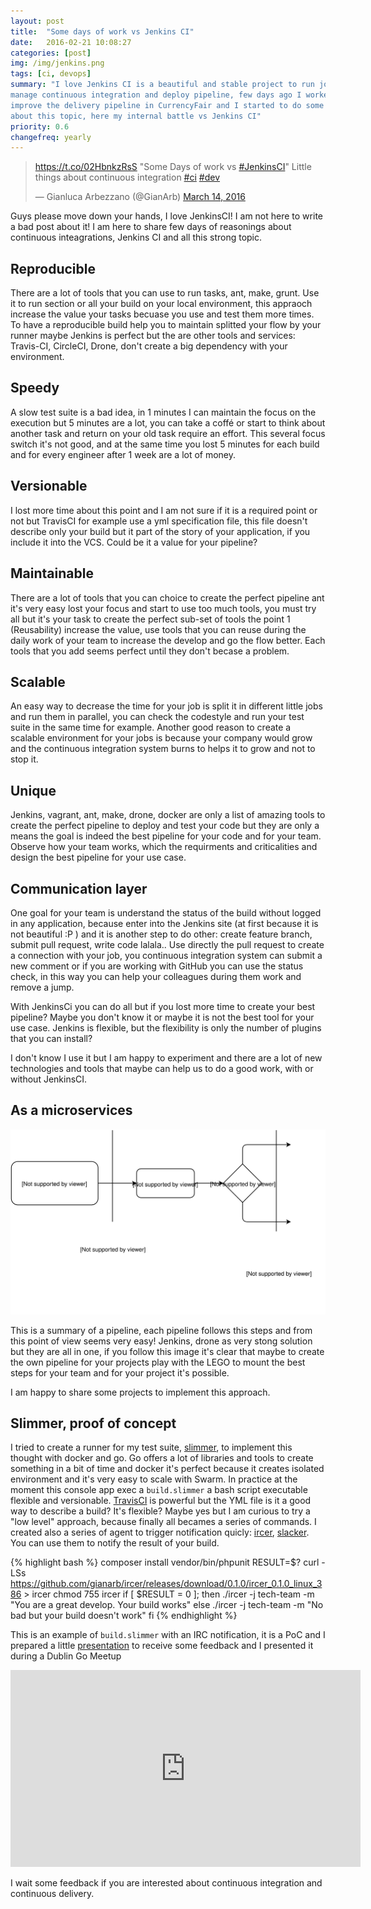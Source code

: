 ```yaml
---
layout: post
title:  "Some days of work vs Jenkins CI"
date:   2016-02-21 10:08:27
categories: [post]
img: /img/jenkins.png
tags: [ci, devops]
summary: "I love Jenkins CI is a beautiful and stable project to run job and
manage continuous integration and deploy pipeline, few days ago I worked to
improve the delivery pipeline in CurrencyFair and I started to do some thought
about this topic, here my internal battle vs Jenkins CI"
priority: 0.6
changefreq: yearly
---
```

<blockquote class="twitter-tweet tw-align-center" data-lang="en"><p lang="en" dir="ltr"><a href="https://t.co/02HbnkzRsS">https://t.co/02HbnkzRsS</a> &quot;Some Days of work vs <a href="https://twitter.com/hashtag/JenkinsCI?src=hash">#JenkinsCI</a>&quot; Little things about continuous integration <a href="https://twitter.com/hashtag/ci?src=hash">#ci</a> <a href="https://twitter.com/hashtag/dev?src=hash">#dev</a></p>&mdash; Gianluca Arbezzano (@GianArb) <a href="https://twitter.com/GianArb/status/709466156453732352">March 14, 2016</a></blockquote>
<script async src="//platform.twitter.com/widgets.js" charset="utf-8"></script>

Guys please move down your hands, I love JenkinsCI! I am not here to write a
bad post about it!
I am here to share few days of reasonings about continuous
inteagrations, Jenkins CI and all this strong topic.

## Reproducible
There are a lot of tools that you can use to run tasks,
ant, make, grunt. Use it to run section or all your build on your local
environment, this appraoch increase the value your tasks becuase you use and
test them more times.
To have a reproducible build help you to maintain splitted your flow by your
runner maybe Jenkins is perfect but the are other tools and services:
Travis-CI, CircleCI, Drone, don't create a big dependency with your environment.

## Speedy
A slow test suite is a bad idea, in 1 minutes I can maintain the
focus on the execution but 5 minutes are a lot, you can take a coffé or
start to think about another task and return on your old task require an
effort. This several focus switch it's not good, and at the same time you
lost 5 minutes for each build and for every engineer after 1 week are a lot
of money.

## Versionable
I lost more time about this point and I am not sure if it is a required point
or not but TravisCI for example use a yml specification file, this file doesn't
describe only your build but it part of the story of your application, if you
include it into the VCS. Could be it a value for your pipeline?

## Maintainable
There are a lot of tools that you can choice to create the perfect pipeline ant
it's very easy lost your focus and start to use too much tools, you must try
all but it's your task to create the perfect sub-set of tools the point 1
(Reusability) increase the value, use tools that you can reuse during the daily
work of your team to increase the develop and go the flow better.
Each tools that you add seems perfect until they don't becase a problem.

## Scalable
An easy way to decrease the time for your job is split it in different little
jobs and run them in parallel, you can check the codestyle and run your test
suite in the same time for example.
Another good reason to create a scalable environment for your jobs is because
your company would grow and the continuous integration system burns to helps it
to grow and not to stop it.

## Unique
Jenkins, vagrant, ant, make, drone, docker are only a list of amazing tools to
create the perfect pipeline to deploy and test your code but they are only a
means the goal is indeed the best pipeline for your code and for your team.
Observe how your team works, which the requirments and criticalities and design
the best pipeline for your use case.

## Communication layer
One goal for your team is understand the status of the build without logged in
any application, because enter into the Jenkins site (at first because it is
not beautiful :P ) and it is another step to do other: create feature branch,
submit pull request, write code lalala..
Use directly the pull request to create a connection with your job, you
continuous integration system can submit a new comment or if you are working
with GitHub you can use the status check, in this way you can help your
colleagues during them work and remove a jump.

With JenkinsCi you can do all but if you lost more time to create your best
pipeline? Maybe you don't know it or maybe it is not the best tool for your use
case. Jenkins is flexible, but the flexibility is only the number of plugins
that you can install?

I don't know I use it but I am happy to experiment and there are a lot of new
technologies and tools that maybe can help us to do a good work, with or
without JenkinsCI.

## As a microservices

![Continuous Integration and Deploy pipeline](/img/pipeline.svg)

This is a summary of a pipeline, each pipeline follows this steps and from this
point of view seems very easy!
Jenkins, drone as very stong solution but they are all in one, if you follow
this image it's clear that maybe to create the own pipeline for your projects
play with the LEGO to mount the best steps for your team and for your project
it's possible.

I am happy to share some projects to implement this approach.

## Slimmer, proof of concept
I tried to create a runner for my test suite, [slimmer](https://github.com/gianarb/slimmer),
to implement this thought with docker and go.
Go offers a lot of libraries and tools to create something in a bit of time and
docker it's perfect because it creates isolated environment and it's very easy
to scale with Swarm.
In practice at the moment this console app exec a `build.slimmer` a bash script
executable flexible and versionable.
[TravisCI](https://travis-ci.org) is powerful but the YML file is it a good way
to describe a build? It's flexible? Maybe yes but I am curious to try a "low
level" approach, because finally all becames a series of commands.
I created also a series of agent to trigger notification quicly:
[ircer](https://github.com/gianarb/ircer),
[slacker](https://github.com/gianarb/slacker).  You can use them to notify the
result of your build.

{% highlight bash %}
composer install
vendor/bin/phpunit
RESULT=$?
curl -LSs https://github.com/gianarb/ircer/releases/download/0.1.0/ircer_0.1.0_linux_386 > ircer
chmod 755 ircer
if [ $RESULT = 0 ]; then
    ./ircer -j tech-team -m "You are a great develop. Your build works"
else
    ./ircer -j tech-team -m "No bad but your build doesn't work"
fi
{% endhighlight %}

This is an example of `build.slimmer` with an IRC notification, it is a PoC and
I prepared a little [presentation](http://gianarb.it/slimmer-poc-slide/#/) to
receive some feedback and I presented it during a Dublin Go Meetup

<div class="row">
    <div class="col-md-12 text-center">
        <iframe width="560" height="315" src="https://www.youtube.com/embed/CWCHT3GClMM" frameborder="0" allowfullscreen></iframe>
    </div>
</div>

I wait some feedback if you are interested about continuous integration and
continuous delivery.

